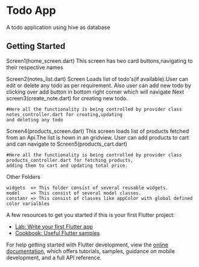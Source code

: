 # Todo App

A todo application using hive as database

## Getting Started

Screen1(home_screen.dart)
   This screen has two card buttons,navigating to their respective names

Screen2(notes_list.dart)
    Screen Loads list of todo's(if available).User can edit or delete any todo as per requirement.
    Also user can add new todo by clicking over add button in bottom right corner which will navigate Next
    screen3(create_note.dart) for creating new todo.

    #Here all the functionality is being controlled by provider class notes_controller.dart for creating,updating
    and deleting any todo

Screen4(products_screen.dart)
    This screen loads list of products fetched from an Api.The list is hown in an gridview.
    User can add products to cart and can navigate to Screen5(products_cart.dart)

    #Here all the functionality is being controlled by provider class products_controller.dart for fetching products,
    adding them to cart and updating total price.


Other Folders

    widgets  => This folder consist of several reusable widgets.
    model    => This consist of several model classes.
    constanr => This consist of classes like appColor with global defined color varialbles  

    
          

A few resources to get you started if this is your first Flutter project:

- [Lab: Write your first Flutter app](https://docs.flutter.dev/get-started/codelab)
- [Cookbook: Useful Flutter samples](https://docs.flutter.dev/cookbook)

For help getting started with Flutter development, view the
[online documentation](https://docs.flutter.dev/), which offers tutorials,
samples, guidance on mobile development, and a full API reference.
